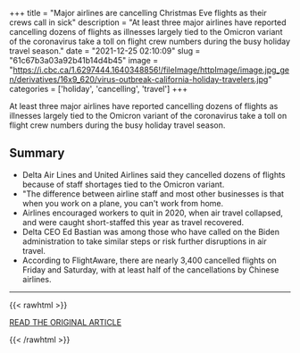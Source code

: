 +++
title = "Major airlines are cancelling Christmas Eve flights as their crews call in sick"
description = "At least three major airlines have reported cancelling dozens of flights as illnesses largely tied to the Omicron variant of the coronavirus take a toll on flight crew numbers during the busy holiday travel season."
date = "2021-12-25 02:10:09"
slug = "61c67b3a03a92b41b14d4b45"
image = "https://i.cbc.ca/1.6297444.1640348856!/fileImage/httpImage/image.jpg_gen/derivatives/16x9_620/virus-outbreak-california-holiday-travelers.jpg"
categories = ['holiday', 'cancelling', 'travel']
+++

At least three major airlines have reported cancelling dozens of flights as illnesses largely tied to the Omicron variant of the coronavirus take a toll on flight crew numbers during the busy holiday travel season.

## Summary

- Delta Air Lines and United Airlines said they cancelled dozens of flights because of staff shortages tied to the Omicron variant.
- "The difference between airline staff and most other businesses is that when you work on a plane, you can't work from home.
- Airlines encouraged workers to quit in 2020, when air travel collapsed, and were caught short-staffed this year as travel recovered.
- Delta CEO Ed Bastian was among those who have called on the Biden administration to take similar steps or risk further disruptions in air travel.
- According to FlightAware, there are nearly 3,400 cancelled flights on Friday and Saturday, with at least half of the cancellations by Chinese airlines.

---

{{< rawhtml >}}
  <p class="article-category">
    <a target="_blank" href="https://www.cbc.ca/news/world/airlines-christmas-cancellation-omicron-coronavirus-1.6297442?__vfz=medium%3Dsharebar">READ THE ORIGINAL ARTICLE</a>
  </p>
{{< /rawhtml >}}
